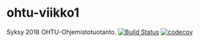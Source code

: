 # ohtu-viikko1
Syksy 2018 OHTU-Ohjemistotuotanto.
[![Build Status](https://travis-ci.com/TimoKonttinen/ohtu-viikko1.svg?branch=master)](https://travis-ci.com/TimoKonttinen/ohtu-viikko1)
[![codecov](https://codecov.io/gh/TimoKonttinen/ohtu-viikko1/branch/master/graph/badge.svg)](https://codecov.io/gh/TimoKonttinen/ohtu-viikko1)
